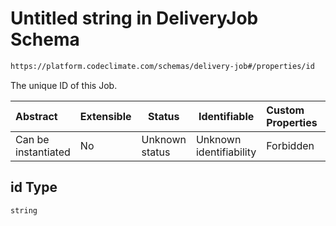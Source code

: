 # Untitled string in DeliveryJob Schema

```txt
https://platform.codeclimate.com/schemas/delivery-job#/properties/id
```

The unique ID of this Job.


| Abstract            | Extensible | Status         | Identifiable            | Custom Properties | Additional Properties | Access Restrictions | Defined In                                                                                     |
| :------------------ | ---------- | -------------- | ----------------------- | :---------------- | --------------------- | ------------------- | ---------------------------------------------------------------------------------------------- |
| Can be instantiated | No         | Unknown status | Unknown identifiability | Forbidden         | Allowed               | none                | [DeliveryJob.schema.json\*](../../spec/schemas/DeliveryJob.schema.json "open original schema") |

## id Type

`string`
